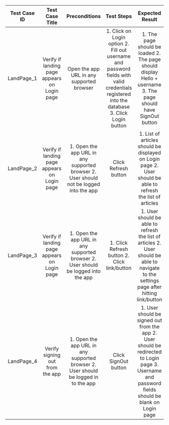 | Test Case ID 	|                Test Case Title               	|                                      Preconditions                                     	|                                                                  Test Steps                                                                 	|                                                                   Expected Result                                                                  	| Pass/Fail 	|
|:------------:	|:--------------------------------------------:	|:--------------------------------------------------------------------------------------:	|:-------------------------------------------------------------------------------------------------------------------------------------------:	|:--------------------------------------------------------------------------------------------------------------------------------------------------:	|:---------:	|
| LandPage_1   	| Verify if landing page appears on Login page 	| Open the app URL in any supported browser                                              	| 1. Click on Login option 2. Fill out username and password fields with valid credentials registered into the database 3. Click Login button 	| 1. The page should be loaded 2. The page should display Hello + username 3. The page should have SignOut button                                    	| Pass      	|
| LandPage_2   	| Verify if landing page appears on Login page 	| 1. Open the app URL in any supported browser 2. User should not be logged into the app 	| Click Refresh button                                                                                                                        	| 1. List of articles should be displayed on Login page 2. User should be able to refresh the list of articles                                       	| Pass      	|
| LandPage_3   	| Verify if landing page appears on Login page 	| 1. Open the app URL in any supported browser 2. User should be logged into the app     	| 1. Click Refresh button 2. Click link/button                                                                                                	| 1. User should be able to refresh the list of articles 2. User should be able to navigate to the settings page after hitting link/button           	| Pass      	|
| LandPage_4   	| Verify signing out from the app              	| 1. Open the app URL in any supported browser 2. User should be logged in to the app    	| Click SignOut button                                                                                                                        	| 1. User should be signed out from the app 2. User should be redirected to Login page 3. Username and password fields should be blank on Login page 	| Pass      	|